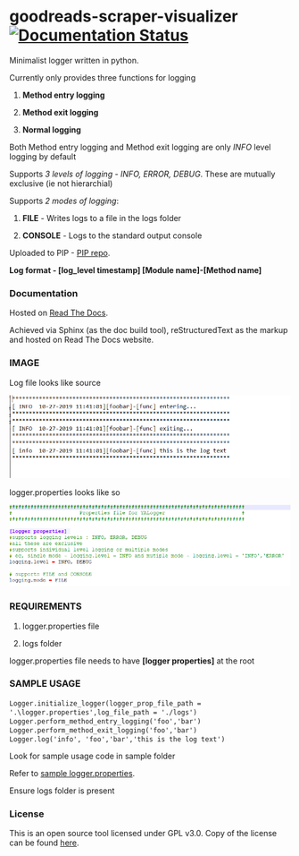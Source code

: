 # goodreads-scraper-visualizer    [![Documentation Status](https://readthedocs.org/projects/yalogger/badge/?version=latest)](https://yalogger.readthedocs.io/en/latest/?badge=latest)

Minimalist logger written in python.

Currently only provides three functions for logging

1. **Method entry logging**

2. **Method exit logging**

3. **Normal logging**

Both Method entry logging and Method exit logging are only *INFO* level logging by default

Supports *3 levels of logging* - *INFO, ERROR, DEBUG*. These are mutually exclusive (ie not hierarchial)

Supports *2 modes of logging*:

1. **FILE** - Writes logs to a file in the logs folder 

2. **CONSOLE** - Logs to the standard output console

Uploaded to PIP - [PIP repo](https://pypi.org/project/YALogger/0.1/).


**Log format - [log_level timestamp] [Module name]-[Method name] <log text>**

### Documentation

Hosted on [Read The Docs](https://yalogger.readthedocs.io/en/latest/).

Achieved via Sphinx (as the doc build tool), reStructuredText as the markup and hosted on Read The Docs website.


### IMAGE
Log file looks like source

![alt text](https://github.com/DivyenduDutta/YALogger/blob/master/images/log%20output%20file.PNG)

logger.properties looks like so

![alt text](https://github.com/DivyenduDutta/YALogger/blob/master/images/logger%20properties.PNG)

	
### REQUIREMENTS
	
1. logger.properties file

2. logs folder


logger.properties file needs to have **[logger properties]** at the root
	
### SAMPLE USAGE
	
```from YALogger.custom_logger import Logger 
Logger.initialize_logger(logger_prop_file_path = '.\logger.properties',log_file_path = './logs') 
Logger.perform_method_entry_logging('foo','bar')
Logger.perform_method_exit_logging('foo','bar') 
Logger.log('info', 'foo','bar','this is the log text')
```

Look for sample usage code in sample folder

Refer to [sample logger.properties](https://github.com/DivyenduDutta/YALogger/blob/master/Yet%20Another%20Logger/sample/logger.properties).

Ensure logs folder is present 


### License

This is an open source tool licensed under GPL v3.0. Copy of the license can be found
[here](https://github.com/DivyenduDutta/goodreads-scraper-visualizer/blob/master/LICENSE.md).
